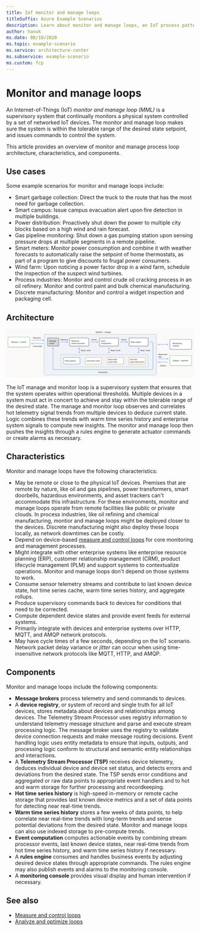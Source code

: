 ```yaml
---
title: IoT monitor and manage loops
titleSuffix: Azure Example Scenarios
description: Learn about monitor and manage loops, an IoT process pattern that continually monitors networked devices and ensures they remain within tolerance.
author: hanuk
ms.date: 08/10/2020
ms.topic: example-scenario
ms.service: architecture-center
ms.subservice: example-scenario
ms.custom: fcp
---
```


# Monitor and manage loops

An Internet-of-Things (IoT) *monitor and manage loop (MML)* is a supervisory system that continually monitors a physical system controlled by a set of networked IoT devices. The monitor and manage loop makes sure the system is within the tolerable range of the desired state setpoint, and issues commands to control the system.

This article provides an overview of monitor and manage process loop architecture, characteristics, and components.

## Use cases

Some example scenarios for monitor and manage loops include:

- Smart garbage collection: Direct the truck to the route that has the most need for garbage collection.
- Smart campus: Issue campus evacuation alert upon fire detection in multiple buildings.
- Power distribution: Proactively shut down the power to multiple city blocks based on a high wind and rain forecast.
- Gas pipeline monitoring: Shut down a gas pumping station upon sensing pressure drops at multiple segments in a remote pipeline.
- Smart meters: Monitor power consumption and combine it with weather forecasts to automatically raise the setpoint of home thermostats, as part of a program to give discounts to frugal power consumers.
- Wind farm: Upon noticing a power factor drop in a wind farm, schedule the inspection of the suspect wind turbines.
- Process industries: Monitor and control crude oil cracking process in an oil refinery. Monitor and control paint and bulk chemical manufacturing.
- Discrete manufacturing: Monitor and control a widget inspection and packaging cell.

## Architecture

![Monitor and Manage Loop](./media/monitor-manage-loop.png)

The IoT manage and monitor loop is a supervisory system that ensures that the system operates within operational thresholds. Multiple devices in a system must act in concert to achieve and stay within the tolerable range of the desired state. The manage and monitor loop observes and correlates hot telemetry signal trends from multiple devices to deduce current state. Logic combines these trends with warm time series history and enterprise system signals to compute new insights. The monitor and manage loop then pushes the insights through a rules engine to generate actuator commands or create alarms as necessary.

## Characteristics

Monitor and manage loops have the following characteristics:

- May be remote or close to the physical IoT devices. Premises that are remote by nature, like oil and gas pipelines, power transformers, smart doorbells, hazardous environments, and asset trackers can't accommodate this infrastructure. For these environments, monitor and manage loops operate from remote facilities like public or private clouds. In process industries, like oil refining and chemical manufacturing, montior and manage loops might be deployed closer to the devices. Discrete manufacturing might also deploy these loops locally, as network downtimes can be costly.
- Depend on device-based [measure and control loops](measure-and-control-loop.md) for core monitoring and management processes.
- Might integrate with other enterprise systems like enterprise resource planning (ERP), customer relationship management (CRM), product lifecycle management (PLM) and support systems to contextualize operations. Monitor and manage loops don't depend on those systems to work.
- Consume sensor telemetry streams and contribute to last known device state, hot time series cache, warm time series history, and aggregate rollups.
- Produce supervisory commands back to devices for conditions that need to be corrected.
- Compute dependent device states and provide event feeds for external systems.
- Primarily integrate with devices and enterprise systems over HTTP, MQTT, and AMQP network protocols.
- May have cycle times of a few seconds, depending on the IoT scenario. Network packet delay variance or *jitter* can occur when using time-insensitive network protocols like MQTT, HTTP, and AMQP.

## Components

Monitor and manage loops include the following components:

- **Message brokers** process telemetry and send commands to devices.
- A **device registry**, or system of record and single truth for all IoT devices, stores metadata about devices and relationships among devices. The Telemetry Stream Processor uses registry information to understand telemetry message structure and parse and execute stream processing logic. The message broker uses the registry to validate device connection requests and make message routing decisions. Event handling logic uses entity metadata to ensure that inputs, outputs, and processing logic conform to structural and semantic entity relationships and interactions.
- A **Telemetry Stream Processor (TSP)** receives device telemetry, deduces individual device and device set status, and detects errors and deviations from the desired state. The TSP sends error conditions and aggregated or raw data points to appropriate event handlers and to hot and warm storage for further processing and recordkeeping.
- **Hot time series history** is high-speed in-memory or remote cache storage that provides last known device metrics and a set of data points for detecting near real-time trends.
- **Warm time series history** stores a few weeks of data points, to help correlate near real-time trends with long-term trends and sense potential deviations from the desired state. Monitor and manage loops can also use indexed storage to pre-compute trends.
- **Event computation** computes actionable events by combining stream processor events, last known device states, near real-time trends from hot time series history, and warm time series history if necessary.
- A **rules engine** consumes and handles business events by adjusting desired device states through appropriate commands. The rules engine may also publish events and alarms to the monitoring console.
- A **monitoring console** provides visual display and human intervention if necessary.

## See also
- [Measure and control loops](measure-and-control-loop.md)
- [Analyze and optimize loops](analyze-and-optimize-loop.md)